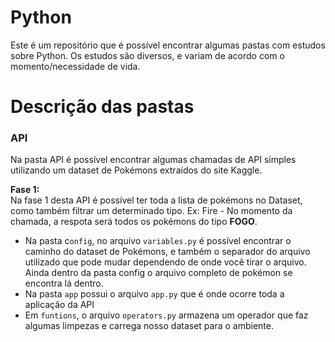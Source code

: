 # Python

Este é um repositório que é possível encontrar algumas pastas com estudos sobre Python.
Os estudos são diversos, e variam de acordo com o momento/necessidade de vida.

# Descrição das pastas
### API
Na pasta API é possível encontrar algumas chamadas de API simples utilizando um dataset de Pokémons extraídos do site Kaggle.

**Fase 1:**\
Na fase 1 desta API é possível ter toda a lista de pokémons no Dataset, como também filtrar um determinado tipo.
Ex: Fire - No momento da chamada, a respota será todos os pokémons do tipo **FOGO**.

- Na pasta c`onfig`, no arquivo `variables.py` é possível encontrar o caminho do dataset de Pokémons, e também o separador do arquivo utilizado que pode mudar dependendo de onde você tirar o arquivo.
Ainda dentro da pasta config o arquivo completo de pokémon se encontra lá dentro.
- Na pasta `app` possui o arquivo `app.py` que é onde ocorre toda a aplicação da API
- Em `funtions`, o arquivo `operators.py` armazena um operador que faz algumas limpezas e carrega nosso dataset para o ambiente.

